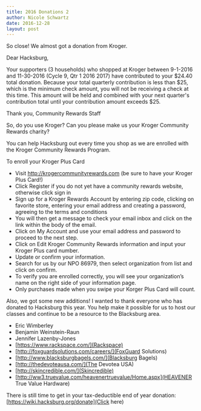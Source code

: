 ```yaml
---
title: 2016 Donations 2
author: Nicole Schwartz
date: 2016-12-28
layout: post
---
```


So close! We almost got a donation from Kroger.

Dear Hacksburg,

Your supporters (3 households) who shopped at Kroger between 9-1-2016 and 11-30-2016 (Cycle 9, Qtr 1 2016 2017) have contributed to your $24.40 total donation. Because your total quarterly contribution is less than $25, which is the minimum check amount, you will not be receiving a check at this time. This amount will be held and combined with your next quarter's contribution total until your contribution amount exceeds $25. 

Thank you,
Community Rewards Staff 

So, do you use Kroger? Can you please make us your Kroger Community Rewards charity?

You can help Hacksburg out every time you shop as we are enrolled with the Kroger Community Rewards Program.

To enroll your Kroger Plus Card

  * Visit http://krogercommunityrewards.com (be sure to have your Kroger Plus Card!)
  * Click Register if you do not yet have a community rewards website, otherwise click sign in
  * Sign up for a Kroger Rewards Account by entering zip code, clicking on favorite store, entering your email address and creating a password, agreeing to the terms and conditions
  * You will then get a message to check your email inbox and click on the link within the body of the email.
  * Click on My Account and use your email address and password to proceed to the next step.
  * Click on Edit Kroger Community Rewards information and input your Kroger Plus card number.
  * Update or confirm your information.
  * Search for us by our NPO 86979, then select organization from list and click on confirm.
  * To verify you are enrolled correctly, you will see your organization’s name on the right side of your information page.
  * Only purchases made when you swipe your Korger Plus Card will count.

Also, we got some new additions! I wanted to thank everyone who has donated to Hacksburg this year. You help make it possible for us to host our classes and continue to be a resource to the Blacksburg area.

  * Eric Wimberley
  * Benjamin Weinstein-Raun
  * Jennifer Lazenby-Jones
  * [https://www.rackspace.com/](Rackspace)
  * [http://foxguardsolutions.com/careers/](FoxGuard Solutions) 
  * [http://www.blacksburgbagels.com/](Blacksburg Bagels)
  * [http://thedevoteausa.com/](The Devotea USA)
  * [http://skincredible.com/](Skincredible)
  * [http://ww3.truevalue.com/heavenertruevalue/Home.aspx](HEAVENER True Value Hardware)

There is still time to get in your tax-deductible end of year donation: [https://wiki.hacksburg.org/donate](Click here)
